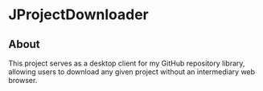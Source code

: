 # JProjectDownloader

## About

This project serves as a desktop client for my GitHub repository library, allowing users to download any given project without an intermediary web browser.
